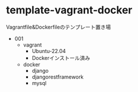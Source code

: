 # template-vagrant-docker
Vagrantfile&Dockerfileのテンプレート置き場

- 001
  - vagrant
    - Ubuntu-22.04
    - Dockerインストール済み
  - docker
    - django
    - djangorestframework
    - mysql
